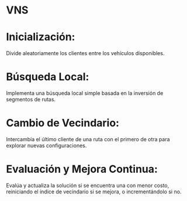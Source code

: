 # VNS

# Inicialización: 
Divide aleatoriamente los clientes entre los vehículos disponibles.

# Búsqueda Local: 
Implementa una búsqueda local simple basada en la inversión de segmentos de rutas.

# Cambio de Vecindario: 
Intercambia el último cliente de una ruta con el primero de otra para explorar nuevas configuraciones.

# Evaluación y Mejora Continua: 
Evalúa y actualiza la solución si se encuentra una con menor costo, reiniciando el índice de vecindario si se mejora, o incrementándolo si no.